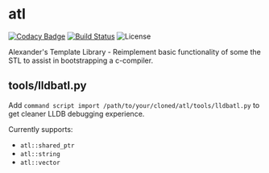 # atl

[![Codacy Badge](https://api.codacy.com/project/badge/Grade/c049afa944ab4c0abd906029f7473bb7)](https://app.codacy.com/app/rdtscp/atl?utm_source=github.com&utm_medium=referral&utm_content=rdtscp/atl&utm_campaign=Badge_Grade_Dashboard)
[![Build Status](https://travis-ci.com/rdtscp/atl.svg?branch=master)](https://travis-ci.com/rdtscp/atl)
![License](https://img.shields.io/badge/License-MIT-brightgreen.svg)

Alexander's Template Library - Reimplement basic functionality of some the STL to assist in bootstrapping a c-compiler.

## tools/lldbatl.py

Add `command script import /path/to/your/cloned/atl/tools/lldbatl.py` to get cleaner LLDB debugging experience.

Currently supports:

-   `atl::shared_ptr`
-   `atl::string`
-   `atl::vector`
